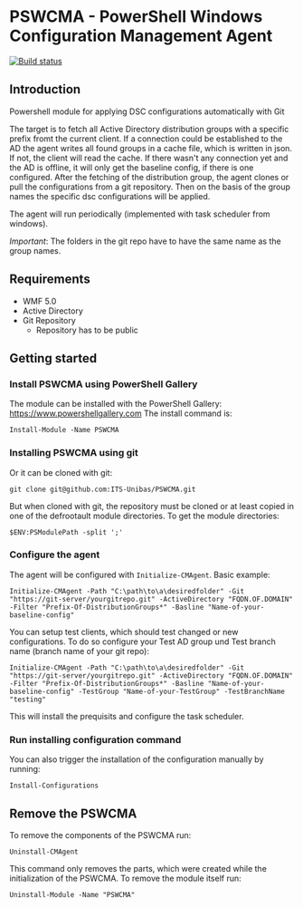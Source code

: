# PSWCMA - PowerShell Windows Configuration Management Agent
[![Build status](https://ci.appveyor.com/api/projects/status/8mjuetd7f4g90hhj/branch/production?svg=true)](https://ci.appveyor.com/project/LizenzManagement/pswcma/branch/production)

## Introduction
Powershell module for applying DSC configurations automatically with Git

The target is to fetch all Active Directory distribution groups with a specific prefix fromt the current client. 
If a connection could be established to the AD the agent writes all found groups in a cache file, which is written in json. If not, the client will read the cache. 
If there wasn't any connection yet and the AD is offline, it will only get the baseline config, if there is one configured.
After the fetching of the distribution group, the agent clones or pull the configurations from a git repository. Then on the basis of the group names the specific dsc configurations will be applied.

The agent will run periodically (implemented with task scheduler from windows).

*Important*: The folders in the git repo have to have the same name as the group names. 

## Requirements
- WMF 5.0
- Active Directory 
- Git Repository
    - Repository has to be public

## Getting started
### Install PSWCMA using PowerShell Gallery
The module can be installed with the PowerShell Gallery: https://www.powershellgallery.com
The install command is:
```
Install-Module -Name PSWCMA
```
### Installing PSWCMA using git
Or it can be cloned with git:
```
git clone git@github.com:ITS-Unibas/PSWCMA.git
```
But when cloned with git, the repository must be cloned or at least copied in one of the defrootault module directories. To get the module directories:
```
$ENV:PSModulePath -split ';'
```

### Configure the agent
The agent will be configured with `Initialize-CMAgent`. Basic example:
```
Initialize-CMAgent -Path "C:\path\to\a\desiredfolder" -Git "https://git-server/yourgitrepo.git" -ActiveDirectory "FQDN.OF.DOMAIN" -Filter "Prefix-Of-DistributionGroups*" -Basline "Name-of-your-baseline-config"
```
You can setup test clients, which should test changed or new configurations. To do so configure your Test AD group und Test branch name (branch name of your git repo):
```
Initialize-CMAgent -Path "C:\path\to\a\desiredfolder" -Git "https://git-server/yourgitrepo.git" -ActiveDirectory "FQDN.OF.DOMAIN" -Filter "Prefix-Of-DistributionGroups*" -Basline "Name-of-your-baseline-config" -TestGroup "Name-of-your-TestGroup" -TestBranchName "testing"
```

This will install the prequisits and configure the task scheduler.

### Run installing configuration command
You can also trigger the installation of the configuration manually by running:
```
Install-Configurations
```

## Remove the PSWCMA
To remove the components of the PSWCMA run:
```
Uninstall-CMAgent
```
This command only removes the parts, which were created while the initialization of the PSWCMA. To remove the module itself run:
```
Uninstall-Module -Name "PSWCMA"
```
